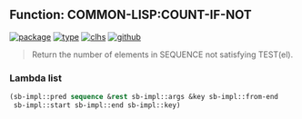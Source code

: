 ## Function: COMMON-LISP:COUNT-IF-NOT
[![package](https://img.shields.io/badge/Package-COMMON--LISP-5f9ea0.svg?style=social&colorA=999999)](../) [![type](https://img.shields.io/badge/Type-Function-5f9ea0.svg?style=social&colorA=999999)](../#function) [![clhs](https://img.shields.io/badge/CLHS-COUNT--IF--NOT-5f9ea0.svg?style=social&colorA=999999)](http://www.lispworks.com/documentation/HyperSpec/Body/f_countc.htm) [![github](https://img.shields.io/badge/GitHub-View_the_source-5f9ea0.svg?style=social&colorA=999999&logo=github)](https://github.com/sbcl/sbcl/blob/master/src/code/seq.lisp/) 

> Return the number of elements in SEQUENCE not satisfying TEST(el).

### Lambda list
```cl
(sb-impl::pred sequence &rest sb-impl::args &key sb-impl::from-end
 sb-impl::start sb-impl::end sb-impl::key)
```
